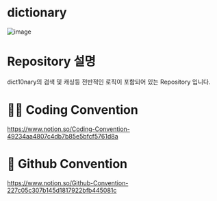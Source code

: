 # dictionary

![image](https://user-images.githubusercontent.com/66781422/198217509-d986eaf6-5efc-48ec-b3cb-caa813f51996.png)

# Repository 설명

dict10nary의 검색 및 캐싱등 전반적인 로직이 포함되어 있는 Repository 입니다.

# 👩‍💻 Coding Convention
https://www.notion.so/Coding-Convention-49234aa4807c4db7b85e5bfcf5761d8a

# 📘 Github Convention
https://www.notion.so/Github-Convention-227c05c307b145d1817922bfb445081c
